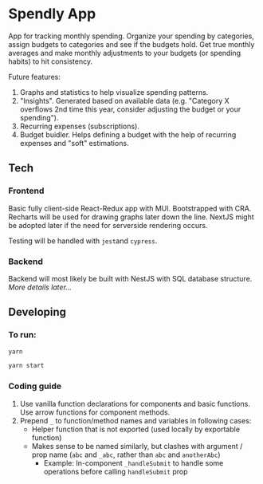 # Spendly App

App for tracking monthly spending. Organize your spending by categories, assign budgets to categories and see if the budgets hold. Get true monthly averages and make monthly adjustments to your budgets (or spending habits) to hit consistency.

Future features:

1. Graphs and statistics to help visualize spending patterns.
2. "Insights". Generated based on available data (e.g. "Category X overflows 2nd time this year, consider adjusting the budget or your spending").
3. Recurring expenses (subscriptions).
4. Budget buidler. Helps defining a budget with the help of recurring expenses and "soft" estimations.

## Tech

### Frontend

Basic fully client-side React-Redux app with MUI. Bootstrapped with CRA. Recharts will be used for drawing graphs later down the line. NextJS might be adopted later if the need for serverside rendering occurs.

Testing will be handled with `jest`and `cypress`.

### Backend

Backend will most likely be built with NestJS with SQL database structure. _More details later..._

## Developing

### To run:

```bash
yarn
```

```bash
yarn start
```

### Coding guide

1. Use vanilla function declarations for components and basic functions. Use arrow functions for component methods.
2. Prepend `_` to function/method names and variables in following cases:
   - Helper function that is not exported (used locally by exportable function)
   - Makes sense to be named similarly, but clashes with argument / prop name (`abc` and `_abc`, rather than `abc` and `anotherAbc`)
     - Example: In-component `_handleSubmit` to handle some operations before calling `handleSubmit` prop
